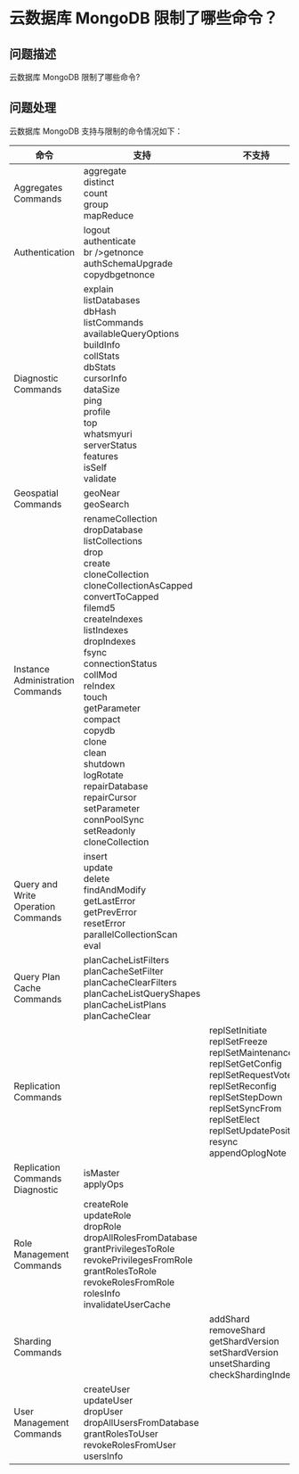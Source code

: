 # 云数据库 MongoDB 限制了哪些命令？

## 问题描述

云数据库 MongoDB 限制了哪些命令?

## 问题处理
云数据库 MongoDB 支持与限制的命令情况如下：

|命令	|支持	|不支持|
|---|---|---|
|Aggregates Commands|aggregate<br />distinct<br />count<br />group<br />mapReduce<br />| |
|Authentication|	logout<br />authenticate<br />br />getnonce<br />authSchemaUpgrade<br />copydbgetnonce<br /> | |
|Diagnostic Commands	| explain<br />listDatabases<br />dbHash<br />listCommands<br />availableQueryOptions<br />buildInfo<br />collStats<br />dbStats<br />cursorInfo<br />dataSize<br />ping<br />profile<br />top<br />whatsmyuri<br />serverStatus<br />features<br />isSelf<br />validate<br />| |
|Geospatial Commands	|geoNear<br />geoSearch<br />| |
|Instance Administration Commands	|renameCollection<br />dropDatabase<br />listCollections<br />drop<br />create<br />cloneCollection<br />cloneCollectionAsCapped<br />convertToCapped<br />filemd5<br />createIndexes<br />listIndexes<br />dropIndexes<br />fsync<br />connectionStatus<br />collMod<br />reIndex<br />touch<br />getParameter<br />compact<br />copydb<br />clone<br />clean<br />shutdown<br />logRotate<br />repairDatabase<br />repairCursor<br />setParameter<br />connPoolSync<br />setReadonly<br />cloneCollection<br />| |
|Query and Write Operation Commands	 |insert<br />update<br />delete<br />findAndModify<br />getLastError<br />getPrevError<br />resetError<br />parallelCollectionScan<br />eval<br />| |
| Query Plan Cache Commands	|planCacheListFilters<br />planCacheSetFilter<br />planCacheClearFilters<br />planCacheListQueryShapes<br />planCacheListPlans<br />planCacheClear<br />| |
|Replication Commands	| |replSetInitiate<br />replSetFreeze<br />replSetMaintenance<br />replSetGetConfig<br />replSetRequestVotes<br />replSetReconfig<br />replSetStepDown<br />replSetSyncFrom<br />replSetElect<br />replSetUpdatePosition<br />resync<br />appendOplogNote<br />|
|Replication Commands Diagnostic	|isMaster<br />applyOps<br />| |
|Role Management Commands	|createRole<br />updateRole<br />dropRole<br />dropAllRolesFromDatabase<br />grantPrivilegesToRole<br />revokePrivilegesFromRole<br />grantRolesToRole<br />revokeRolesFromRole<br />rolesInfo<br />invalidateUserCache<br />| |
|Sharding Commands	| | addShard<br />removeShard <br />getShardVersion<br />setShardVersion<br />unsetSharding<br />checkShardingIndex<br /> |
|User Management Commands	|createUser<br />updateUser<br />dropUser<br />dropAllUsersFromDatabase<br />grantRolesToUser<br />revokeRolesFromUser<br />usersInfo<br />|
